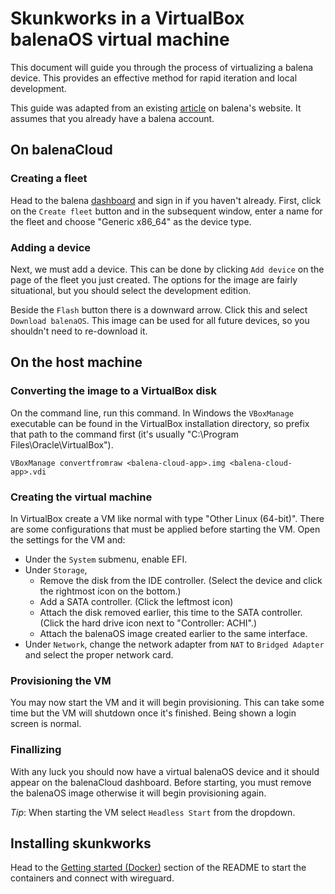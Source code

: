 # Skunkworks in a VirtualBox balenaOS virtual machine
This document will guide you through the process of virtualizing a
balena device. This provides an effective method for rapid iteration
and local development.

This guide was adapted from an existing
[article](https://www.balena.io/blog/no-hardware-use-virtualbox/) on
balena's website. It assumes that you already have a balena account.

## On balenaCloud
### Creating a fleet
Head to the balena [dashboard](https://dashboard.balena-cloud.com) and
sign in if you haven't already. First, click on the `Create fleet`
button and in the subsequent window, enter a name for the fleet and
choose "Generic x86_64" as the device type.

### Adding a device
Next, we must add a device. This can be done by clicking `Add device`
on the page of the fleet you just created. The options for the image
are fairly situational, but you should select the development edition.

Beside the `Flash` button there is a downward arrow. Click this and
select `Download balenaOS`. This image can be used for all future
devices, so you shouldn't need to re-download it.

## On the host machine
### Converting the image to a VirtualBox disk
On the command line, run this command. In Windows the `VBoxManage`
executable can be found in the VirtualBox installation directory, so
prefix that path to the command first (it's usually "C:\Program
Files\Oracle\VirtualBox").

```
VBoxManage convertfromraw <balena-cloud-app>.img <balena-cloud-app>.vdi
```

### Creating the virtual machine
In VirtualBox create a VM like normal with type "Other Linux
(64-bit)". There are some configurations that must be applied before
starting the VM. Open the settings for the VM and:

- Under the `System` submenu, enable EFI.
- Under `Storage`,
  - Remove the disk from the IDE controller. (Select the device and
    click the rightmost icon on the bottom.)
  - Add a SATA controller. (Click the leftmost icon)
  - Attach the disk removed earlier, this time to the SATA
    controller. (Click the hard drive icon next to "Controller:
    ACHI".)
  - Attach the balenaOS image created earlier to the same interface.
- Under `Network`, change the network adapter from `NAT` to `Bridged
  Adapter` and select the proper network card.

### Provisioning the VM
You may now start the VM and it will begin provisioning. This can
take some time but the VM will shutdown once it's finished. Being
shown a login screen is normal.

### Finallizing
With any luck you should now have a virtual balenaOS device and it
should appear on the balenaCloud dashboard. Before starting, you must
remove the balenaOS image otherwise it will begin provisioning again.

*Tip*: When starting the VM select `Headless Start` from the dropdown.

## Installing skunkworks
Head to the
[Getting started (Docker)](../README.md#getting-started-docker)
section of the README to start the containers and connect with wireguard.
